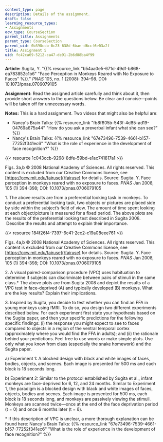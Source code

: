 ```yaml
---
content_type: page
description: Details of the assignment.
draft: false
learning_resource_types:
- Assignments
ocw_type: CourseSection
parent_title: Assignments
parent_type: CourseSection
parent_uid: 0b398ccb-0c23-638d-6bae-d6ccf6e03a2f
title: Assignment 5
uid: fc42ca69-5212-ca47-de91-2b6d88ba4f99
---
```

**Article:** Sugita, Y. "{{% resource_link "b54aa0e5-671d-49df-b868-ea783852c1b6" "Face Perception in Monkeys Reared with No Exposure to Faces" %}}." *PNAS* 105, no. 1 (2008): 394–98. DOI: 10.1073/pnas.0706079105

**Assignment:** Read the assigned article carefully and think about it, then provide short answers to the questions below. Be clear and concise—points will be taken off for unnecessary words.

**Notes:** This is a hard assignment. Two videos that might also be helpful are:

- Nancy's Brain Talks: {{% resource_link "fb8f805b-543f-4d85-ad19-04769a675a44" "How do you ask a preverbal infant what she can see?" %}}
- Nancy's Brain Talks: {{% resource_link "67e73496-7539-4661-b157-77252f341ec6" "What is the role of experience in the development of face recognition?" %}} 

{{< resource 1c043ccb-9268-8dfe-59bd-e1ac741817a1 >}}

Figs. 3a,b © 2008 National Academy of Sciences. All rights reserved. This content is excluded from our Creative Commons license, see [https://ocw.mit.edu/fairuse](/fairuse) for details. Source: Sugita. Y. Face perception in monkeys reared with no exposure to faces. *PNAS* Jan 2008, 105 (1) 394-398; DOI: 10.1073/pnas.0706079105

1\. The above results are from a preferential looking task in monkeys. To conduct a preferential looking task, two objects or pictures are placed side by side within the subject’s field of view. The amount of time spent looking at each object/picture is measured for a fixed period. The above plots are the results of the preferential looking test described in Sugita 2008.  Describe the results and attempt to explain their importance.

{{< resource 184f26f4-7397-6c41-2cc2-c19a08eee761 >}}

Figs. 4a,b © 2008 National Academy of Sciences. All rights reserved. This content is excluded from our Creative Commons license, see [https://ocw.mit.edu/fairuse](/fairuse) for details. Source: Sugita. Y. Face perception in monkeys reared with no exposure to faces. *PNAS* Jan 2008, 105 (1) 394-398; DOI: 10.1073/pnas.0706079105

2\. A visual paired-comparison procedure (VPC) uses habituation to determine if subjects can discriminate between pairs of stimuli in the same class.\* The above plots are from Sugita 2008 and depict the results of a VPC test in face-deprived (A) and typically developed (B) monkeys. What are the key results? Explain their implications.

3\. Inspired by Sugita, you decide to test whether you can find an FFA in young monkeys using fMRI. To do so, you design two different experiments described below. For each experiment first state your hypothesis based on the Sugita paper, and then your specific predictions for the following specific findings: (i) the response you might expect to see to faces compared to objects in a region of the ventral temporal cortex (approximately where you would find the FFA in adults); and (ii) the rationale behind your predictions. Feel free to use words or make simple plots. Use only what you know from class (especially the snake homework) and the Sugita paper.

a) Experiment 1: A blocked design with black and white images of faces, bodies, objects, and scenes. Each image is presented for 500 ms and each block is 18 seconds long.

b) Experiment 2: Similar to the protocol established by Sugita et al., infant monkeys are face-deprived for 6, 12, and 24 months. Similar to Experiment 1, the paradigm is a blocked design with black and white images of faces, objects, bodies and scenes. Each image is presented for 500 ms, each block is 18 seconds long, and monkeys are passively viewing the stimuli. Monkeys are scanned twice—once at the end of the face deprivation period (t = 0) and once 6 months later (t = 6).

\* If this description of VPC is unclear, a more thorough explanation can be found here: Nancy's Brain Talks: {{% resource_link "67e73496-7539-4661-b157-77252f341ec6" "What is the role of experience in the development of face recognition?" %}}